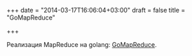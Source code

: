+++
date = "2014-03-17T16:06:04+03:00"
draft = false
title = "GoMapReduce"

+++

<p>Реализация&nbsp;MapReduce на golang: <a href="http://nakul02.blogspot.in/2013/12/gomapreduce-mapreduce-implementation-in.html">GoMapReduce</a>.</p>


